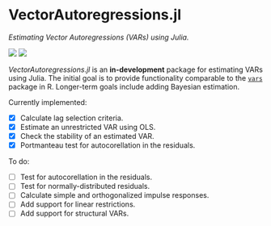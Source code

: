 # VectorAutoregressions.jl

*Estimating Vector Autoregressions (VARs) using Julia.*

[![][docs-dev-img]][docs-dev-url]
[![][ci-img]][ci-url]

*VectorAutoregressions.jl* is an **in-development** package for estimating VARs using Julia.  The initial
goal is to provide functionality comparable to the [`vars`](https://cran.r-project.org/package=vars) package in R. Longer-term goals include adding Bayesian estimation.

Currently implemented:
- [x] Calculate lag selection criteria.
- [x] Estimate an unrestricted VAR using OLS.
- [x] Check the stability of an estimated VAR.
- [x] Portmanteau test for autocorellation in the residuals.

To do:
- [ ] Test for autocorellation in the residuals.
- [ ] Test for normally-distributed residuals.
- [ ] Calculate simple and orthogonalized impulse responses.
- [ ] Add support for linear restrictions.
- [ ] Add support for structural VARs.

[docs-dev-img]: https://img.shields.io/badge/docs-dev-blue.svg
[docs-dev-url]: https://stephenbnicar.github.io/VectorAutoregressions.jl/dev
[ci-img]: https://github.com/stephenbnicar/VectorAutoregressions.jl/workflows/CI/badge.svg
[ci-url]: https://github.com/stephenbnicar/VectorAutoregressions.jl/actions?workflow=CI
